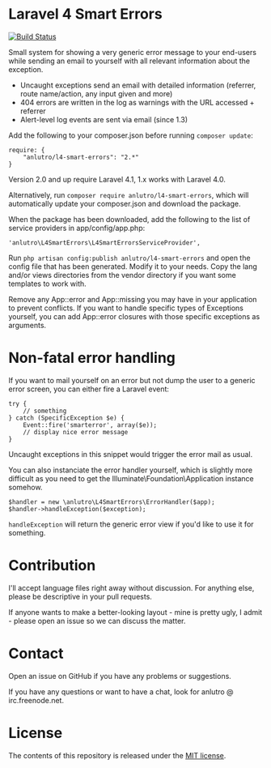 # Laravel 4 Smart Errors
[![Build Status](https://travis-ci.org/anlutro/laravel-4-smart-errors.png?branch=master)](https://travis-ci.org/anlutro/laravel-4-smart-errors)

Small system for showing a very generic error message to your end-users while sending an email to yourself with all relevant information about the exception.

- Uncaught exceptions send an email with detailed information (referrer, route name/action, any input given and more)
- 404 errors are written in the log as warnings with the URL accessed + referrer
- Alert-level log events are sent via email (since 1.3)

Add the following to your composer.json before running `composer update`:

	require: {
		"anlutro/l4-smart-errors": "2.*"
	}

Version 2.0 and up require Laravel 4.1, 1.x works with Laravel 4.0.

Alternatively, run `composer require anlutro/l4-smart-errors`, which will automatically update your composer.json and download the package.

When the package has been downloaded, add the following to the list of service providers in app/config/app.php:

	'anlutro\L4SmartErrors\L4SmartErrorsServiceProvider',

Run `php artisan config:publish anlutro/l4-smart-errors` and open the config file that has been generated. Modify it to your needs. Copy the lang and/or views directories from the vendor directory if you want some templates to work with.

Remove any App::error and App::missing you may have in your application to prevent conflicts. If you want to handle specific types of Exceptions yourself, you can add App::error closures with those specific exceptions as arguments.

# Non-fatal error handling
If you want to mail yourself on an error but not dump the user to a generic error screen, you can either fire a Laravel event:

	try {
		// something
	} catch (SpecificException $e) {
		Event::fire('smarterror', array($e));
		// display nice error message
	}

Uncaught exceptions in this snippet would trigger the error mail as usual.

You can also instanciate the error handler yourself, which is slightly more difficult as you need to get the Illuminate\Foundation\Application instance somehow.

	$handler = new \anlutro\L4SmartErrors\ErrorHandler($app);
	$handler->handleException($exception);

`handleException` will return the generic error view if you'd like to use it for something.

# Contribution
I'll accept language files right away without discussion. For anything else, please be descriptive in your pull requests.

If anyone wants to make a better-looking layout - mine is pretty ugly, I admit - please open an issue so we can discuss the matter.

# Contact
Open an issue on GitHub if you have any problems or suggestions.

If you have any questions or want to have a chat, look for anlutro @ irc.freenode.net.

# License
The contents of this repository is released under the [MIT license](http://opensource.org/licenses/MIT).
